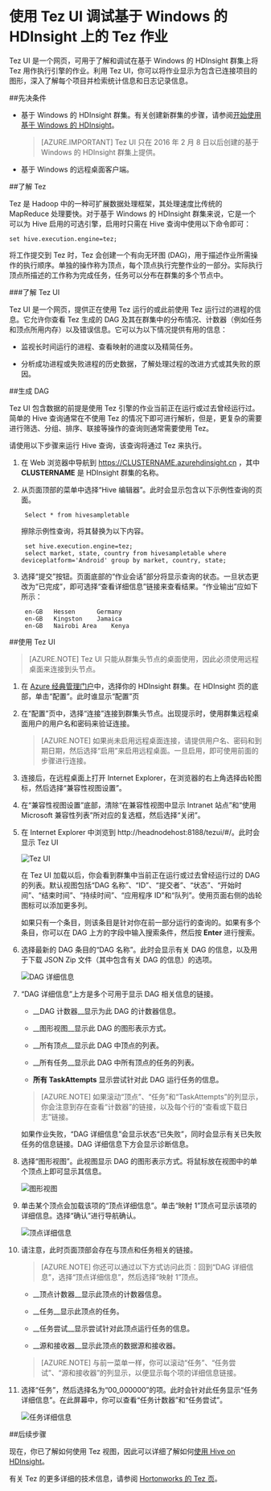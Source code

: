 <properties
pageTitle="将 Tez UI 与基于 Windows 的 HDInsight 配合使用 | Azure"
description="了解如何使用 Tez UI 调试基于 Windows 的 HDInsight 上的 Tez 作业。"
services="hdinsight"
documentationCenter=""
authors="Blackmist"
manager="paulettm"
editor="cgronlun"/>

<tags
	ms.service="hdinsight"
	ms.date="05/03/2016"
	wacn.date="06/29/2016"/>

# 使用 Tez UI 调试基于 Windows 的 HDInsight 上的 Tez 作业

Tez UI 是一个网页，可用于了解和调试在基于 Windows 的 HDInsight 群集上将 Tez 用作执行引擎的作业。利用 Tez UI，你可以将作业显示为包含已连接项目的图形，深入了解每个项目并检索统计信息和日志记录信息。

##先决条件

* 基于 Windows 的 HDInsight 群集。有关创建新群集的步骤，请参阅[开始使用基于 Windows 的 HDInsight](/documentation/articles/hdinsight-hadoop-tutorial-get-started-windows-v1)。

    > [AZURE.IMPORTANT] Tez UI 只在 2016 年 2 月 8 日以后创建的基于 Windows 的 HDInsight 群集上提供。

* 基于 Windows 的远程桌面客户端。

##了解 Tez

Tez 是 Hadoop 中的一种可扩展数据处理框架，其处理速度比传统的 MapReduce 处理要快。对于基于 Windows 的 HDInsight 群集来说，它是一个可以为 Hive 启用的可选引擎，启用时只需在 Hive 查询中使用以下命令即可：

    set hive.execution.engine=tez;

将工作提交到 Tez 时，Tez 会创建一个有向无环图 (DAG)，用于描述作业所需操作的执行顺序。单独的操作称为顶点，每个顶点执行完整作业的一部分。实际执行顶点所描述的工作称为完成任务，任务可以分布在群集的多个节点中。

###了解 Tez UI

Tez UI 是一个网页，提供正在使用 Tez 运行的或此前使用 Tez 运行过的进程的信息。它允许你查看 Tez 生成的 DAG 及其在群集中的分布情况、计数器（例如任务和顶点所用内存）以及错误信息。它可以为以下情况提供有用的信息：

* 监视长时间运行的进程、查看映射的进度以及精简任务。

* 分析成功进程或失败进程的历史数据，了解处理过程的改进方式或其失败的原因。

##生成 DAG

Tez UI 包含数据的前提是使用 Tez 引擎的作业当前正在运行或过去曾经运行过。简单的 Hive 查询通常在不使用 Tez 的情况下即可进行解析，但是，更复杂的需要进行筛选、分组、排序、联接等操作的查询则通常需要使用 Tez。

请使用以下步骤来运行 Hive 查询，该查询将通过 Tez 来执行。

1. 在 Web 浏览器中导航到 https://CLUSTERNAME.azurehdinsight.cn ，其中 __CLUSTERNAME__ 是 HDInsight 群集的名称。

2. 从页面顶部的菜单中选择“Hive 编辑器”。此时会显示包含以下示例性查询的页面。

        Select * from hivesampletable

    擦除示例性查询，将其替换为以下内容。

        set hive.execution.engine=tez;
        select market, state, country from hivesampletable where deviceplatform='Android' group by market, country, state;

3. 选择“提交”按钮。页面底部的“作业会话”部分将显示查询的状态。一旦状态更改为“已完成”，即可选择“查看详细信息”链接来查看结果。“作业输出”应如下所示：
        
        en-GB   Hessen      Germany
        en-GB   Kingston    Jamaica
        en-GB   Nairobi Area    Kenya

##使用 Tez UI

> [AZURE.NOTE] Tez UI 只能从群集头节点的桌面使用，因此必须使用远程桌面来连接到头节点。

1. 在 [Azure 经典管理门户](https://manage.windowsazure.cn)中，选择你的 HDInsight 群集。在 HDInsight 页的底部，单击“配置”。此时谁显示“配置”页

2. 在“配置”页中，选择“连接”连接到群集头节点。出现提示时，使用群集远程桌面用户的用户名和密码来验证连接。

    > [AZURE.NOTE] 如果尚未启用远程桌面连接，请提供用户名、密码和到期日期，然后选择“启用”来启用远程桌面。一旦启用，即可使用前面的步骤进行连接。

3. 连接后，在远程桌面上打开 Internet Explorer，在浏览器的右上角选择齿轮图标，然后选择“兼容性视图设置”。

4. 在“兼容性视图设置”底部，清除“在兼容性视图中显示 Intranet 站点”和“使用 Microsoft 兼容性列表”所对应的复选框，然后选择“关闭”。

5. 在 Internet Explorer 中浏览到 http://headnodehost:8188/tezui/#/。此时会显示 Tez UI

    ![Tez UI](./media/hdinsight-debug-tez-ui/tezui.png)

    在 Tez UI 加载以后，你会看到群集中当前正在运行或过去曾经运行过的 DAG 的列表。默认视图包括“DAG 名称”、“ID”、“提交者”、“状态”、“开始时间”、“结束时间”、“持续时间”、“应用程序 ID”和“队列”。使用页面右侧的齿轮图标可以添加更多列。

    如果只有一个条目，则该条目是针对你在前一部分运行的查询的。如果有多个条目，你可以在 DAG 上方的字段中输入搜索条件，然后按 __Enter__ 进行搜索。

4. 选择最新的 DAG 条目的“DAG 名称”。此时会显示有关 DAG 的信息，以及用于下载 JSON Zip 文件（其中包含有关 DAG 的信息）的选项。

    ![DAG 详细信息](./media/hdinsight-debug-tez-ui/dagdetails.png)

5. “DAG 详细信息”上方是多个可用于显示 DAG 相关信息的链接。

    * __DAG 计数器__显示为此 DAG 的计数器信息。
    
    * __图形视图__显示此 DAG 的图形表示方式。
    
    * __所有顶点__显示此 DAG 中顶点的列表。
    
    * __所有任务__显示此 DAG 中所有顶点的任务的列表。
    
    * __所有 TaskAttempts__ 显示尝试针对此 DAG 运行任务的信息。
    
    > [AZURE.NOTE] 如果滚动“顶点”、“任务”和“TaskAttempts”的列显示，你会注意到存在查看“计数器”的链接，以及每个行的“查看或下载日志”链接。

    如果作业失败，“DAG 详细信息”会显示状态“已失败”，同时会显示有关已失败任务的信息链接。DAG 详细信息下方会显示诊断信息。

7. 选择“图形视图”。此视图显示 DAG 的图形表示方式。将鼠标放在视图中的单个顶点上即可显示其信息。

    ![图形视图](./media/hdinsight-debug-tez-ui/dagdiagram.png)

8. 单击某个顶点会加载该项的“顶点详细信息”。单击“映射 1”顶点可显示该项的详细信息。选择“确认”进行导航确认。

    ![顶点详细信息](./media/hdinsight-debug-tez-ui/vertexdetails.png)

9. 请注意，此时页面顶部会存在与顶点和任务相关的链接。

    > [AZURE.NOTE] 你还可以通过以下方式访问此页：回到“DAG 详细信息”，选择“顶点详细信息”，然后选择“映射 1”顶点。

    * __顶点计数器__显示此顶点的计数器信息。
    
    * __任务__显示此顶点的任务。
    
    * __任务尝试__显示尝试针对此顶点运行任务的信息。
    
    * __源和接收器__显示此顶点的数据源和接收器。

    > [AZURE.NOTE] 与前一菜单一样，你可以滚动“任务”、“任务尝试”、“源和接收器”的列显示，以便显示每个项的详细信息链接。

10. 选择“任务”，然后选择名为“00\_000000”的项。此时会针对此任务显示“任务详细信息”。在此屏幕中，你可以查看“任务计数器”和“任务尝试”。

    ![任务详细信息](./media/hdinsight-debug-tez-ui/taskdetails.png)

##后续步骤

现在，你已了解如何使用 Tez 视图，因此可以详细了解如何[使用 Hive on HDInsight](/documentation/articles/hdinsight-use-hive)。

有关 Tez 的更多详细的技术信息，请参阅 [Hortonworks 的 Tez 页](http://hortonworks.com/hadoop/tez/)。
<!---HONumber=Mooncake_0405_2016-->